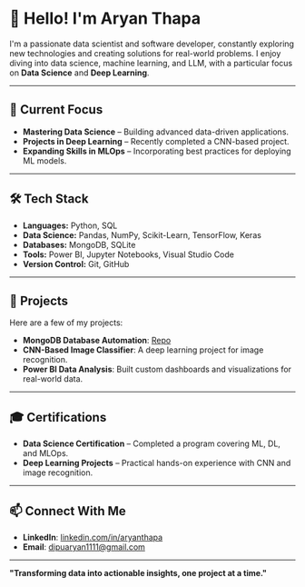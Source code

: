 # 👋 Hello! I'm Aryan Thapa

I'm a passionate data scientist and software developer, constantly exploring new technologies and creating solutions for real-world problems. I enjoy diving into data science, machine learning, and LLM, with a particular focus on **Data Science** and **Deep Learning**.

---

## 🌱 Current Focus

- **Mastering Data Science** – Building advanced data-driven applications.
- **Projects in Deep Learning** – Recently completed a CNN-based project.
- **Expanding Skills in MLOps** – Incorporating best practices for deploying ML models.

---

## 🛠️ Tech Stack

- **Languages:** Python, SQL
- **Data Science:** Pandas, NumPy, Scikit-Learn, TensorFlow, Keras
- **Databases:** MongoDB, SQLite
- **Tools:** Power BI, Jupyter Notebooks, Visual Studio Code
- **Version Control:** Git, GitHub

---

## 🚀 Projects

Here are a few of my projects:

- **MongoDB Database Automation**: [Repo](https://github.com/CSEAryan/mongodbconnectorpkg)
- **CNN-Based Image Classifier**: A deep learning project for image recognition.
- **Power BI Data Analysis**: Built custom dashboards and visualizations for real-world data.

---

## 🎓 Certifications

- **Data Science Certification** – Completed a program covering ML, DL, and MLOps.
- **Deep Learning Projects** – Practical hands-on experience with CNN and image recognition.

---

## 📫 Connect With Me

- **LinkedIn**: [linkedin.com/in/aryanthapa](https://www.linkedin.com/in/aryanthapa)
- **Email**: dipuaryan1111@gmail.com

---

**"Transforming data into actionable insights, one project at a time."**

